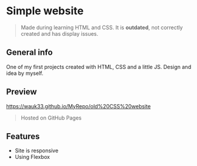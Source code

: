 # Simple website
> Made during learning HTML and CSS. It is __outdated__, not correctly created and has display issues.

## General info
One of my first projects created with HTML, CSS and a little JS. Design and idea by myself.

## Preview
https://wauk33.github.io/MyRepo/old%20CSS%20website
> Hosted on GitHub Pages

## Features
* Site is responsive
* Using Flexbox

